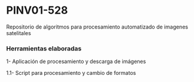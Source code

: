 # PINV01-528
Repositorio de algoritmos para procesamiento automatizado de imagenes satelitales
### Herramientas elaboradas
1- Aplicación de procesamiento y descarga de imágenes

1.1- Script para procesamiento y cambio de formatos 
